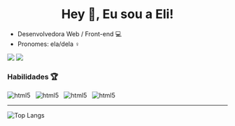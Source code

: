 <h1 align="center">Hey 👋, Eu sou a Eli!</h1>

- Desenvolvedora Web / Front-end 💻
- Pronomes: ela/dela ♀️ 

<div>
  <a href="https://www.linkedin.com/in/elipontes/"><img src="https://img.shields.io/badge/LinkedIn-0077B5?style=for-the-badge&logo=linkedin&logoColor=white" /></a>
  <a href="mailto:heliarapontes@hotmail.com"><img src="https://img.shields.io/badge/Gmail-D14836?style=for-the-badge&logo=gmail&logoColor=white" /></a>
</div>


<div>
 <h3> Habilidades 🏆 </h3>
    <img align="center" alt="html5" src="https://img.shields.io/badge/HTML5-E34F26?style=for-the-badge&logo=html5&logoColor=white"/>&nbsp;&nbsp;
    <img align="center" alt="html5" src="https://img.shields.io/badge/CSS3-1572B6?style=for-the-badge&logo=css3&logoColor=white"/>&nbsp;&nbsp;
    <img align="center" alt="html5" src="https://img.shields.io/badge/JavaScript-F7DF1E?style=for-the-badge&logo=javascript&logoColor=black"/>&nbsp;&nbsp;
    <img align="center" alt="html5" src="https://img.shields.io/badge/Node.js-43853D?style=for-the-badge&logo=node.js&logoColor=white"/>
</div>

---

![Top Langs](https://github-readme-stats.vercel.app/api/top-langs/?username=Elipontes)


